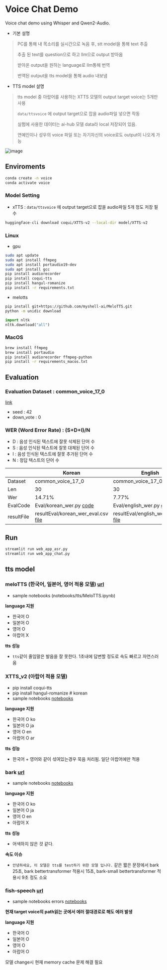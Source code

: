 # Voice Chat Demo

Voice chat demo using Whisper and Qwen2-Audio.

- 기본 설명
> PC를 통해 내 목소리를 실시간으로 녹음 후, stt model을 통해 text 추출
>
> 추출 된 text를 question으로 하고 llm으로 output 받아옴
>
> 받아온 output을 원하는 language로 llm통해 번역
>
> 번역된 output을 tts model을 통해 audio 내보냄
>

- TTS model 설명
> tts model 중 아랍어를 사용하는 XTTS 모델의 output target voice는 5개만 사용
>
> `data/ttsvoice` 에 output target으로 잡을 audio파일 넣으면 작동
>
> 실험에 사용한 데이터는 ai-hub 모델 data라 local 저장되어 있음. 
>
> 연예인이나 성우의 voice 파일 또는 자기자신의 voice로도 output이 나오게 가능
>

![image](./reference/voicechat_demo.png)

## Enviroments
```bash
conda create -n voice
conda activate voice
```

### Model Setting

- xTTS : `data/ttsvoice` 에 output target으로 잡을 audio파일 5개 정도 저장 필수
```bash
huggingface-cli download coqui/XTTS-v2 --local-dir model/XTTS-v2
```

### Linux
- gpu
```bash
sudo apt update
sudo apt install ffmpeg
sudo apt install portaudio19-dev
sudo apt install gcc
pip install audiorecorder
pip install coqui-tts
pip install hangul-romanize
pip install -r requirements.txt
```
- melotts
```bash
pip install git+https://github.com/myshell-ai/MeloTTS.git
python -m unidic download
```

```python
import nltk
nltk.download("all")
```

### MacOS
```zsh
brew install ffmpeg
brew install portaudio
pip install audiorecorder ffmpeg-python
pip install -r requirements_macos.txt
```

## Evaluation

### Evaluation Dataset : common_voice_17_0

[link](https://huggingface.co/datasets/mozilla-foundation/common_voice_17_0)
- seed : 42
- down_vote : 0

### WER (Word Error Rate) : (S+D+I)/N

- D : 음성 인식된 텍스트에 잘못 삭제된 단어 수
- S : 음성 인식된 텍스트에 잘못 대체된 단어 수
- I : 음성 인식된 텍스트에 잘못 추가된 단어 수  
- N : 정답 텍스트의 단어 수

|     | Korean | English |
| --- | --- | --- |
| Dataset | common_voice_17_0 | common_voice_17_0 |
| Len | 30  | 30  |
| Wer | 14.71% | 7.77% |
| EvalCode |  Eval/korean_wer.py [code](Eval/korean_wer.py)   | Eval/english_wer.py [code](Eval/english_wer.py)    |
| resultFile |  resultEval/korean_wer_eval.csv [file](resultEval/korean_wer_eval.csv)   | resultEval/english_wer_eval.csv [file](resultEval/english_wer_eval.csv)    |

## Run

```bash
streamlit run web_app_asr.py
streamlit run web_app_chat.py
```

## tts model
### meloTTS (한국어, 일본어, 영어 적용 모델) [url](https://github.com/myshell-ai/MeloTTS)

- sample notebooks (notebooks/tts/MeloTTS.ipynb)

**language 지원**
- 한국어 O
- 일본어 O
- 영어 O
- 아랍어 X

**tts 성능**
- `tts`같이 줄임말은 발음을 잘 못한다. 1초내에 답변할 정도로 속도 빠르고 자연스러움 

### XTTS_v2 (아랍어 적용 모델)

- pip install coqui-tts
- pip install hangul-romanize # korean
- sample notebooks [notebooks](notebooks/tts/XTTS-v2.ipynb)

**language 지원**
- 한국어 O ko
- 일본어 O ja
- 영어 O en
- 아랍어 O ar

**tts 성능**
- 한국어 + 영어와 같이 섞여있는경우 묵음 처리됨. 일단 아랍어에만 적용

### bark [url](https://huggingface.co/suno/bark)

- sample notebooks [notebooks](notebooks/tts/bark.ipynb)

**language 지원**
- 한국어 O ko
- 일본어 O ja
- 영어 O en
- 아랍어 X

**tts 성능**
- 어색하지 않은 것 같다.

**속도 이슈**
- `안녕하세요, 이 모델은 tts를 test하기 위한 모델 입니다.` 같은 짧은 문장에서 bark 25초, bark bettertransformer 적용시 15초, bark-small bettertransformer 적용시 9초 정도 소요

### fish-speech [url](https://github.com/fishaudio/fish-speech/tree/main)

- sample notebooks errors [notebooks](notebooks/tts/fish-speech.ipynb)

**현재 target voice의 path읽는 곳에서 에러 절대경로로 해도 에러 발생**

**language 지원**
- 한국어 O
- 일본어 O
- 영어 O
- 아랍어 O


모델 change시 현재 memory cache 문제 해결 필요